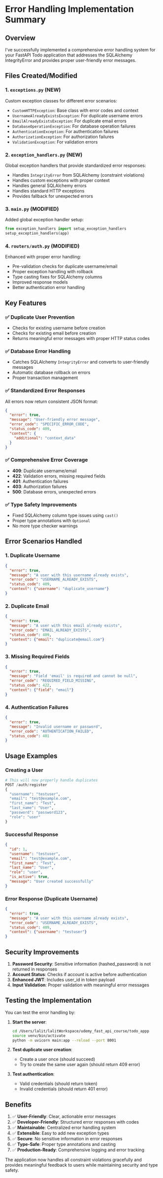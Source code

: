 # Error Handling Implementation Summary

## Overview
I've successfully implemented a comprehensive error handling system for your FastAPI Todo application that addresses the SQLAlchemy IntegrityError and provides proper user-friendly error messages.

## Files Created/Modified

### 1. `exceptions.py` (NEW)
Custom exception classes for different error scenarios:
- `CustomHTTPException`: Base class with error codes and context
- `UsernameAlreadyExistsException`: For duplicate username errors
- `EmailAlreadyExistsException`: For duplicate email errors
- `DatabaseOperationException`: For database operation failures
- `AuthenticationException`: For authentication failures
- `AuthorizationException`: For authorization failures
- `ValidationException`: For validation errors

### 2. `exception_handlers.py` (NEW)
Global exception handlers that provide standardized error responses:
- Handles `IntegrityError` from SQLAlchemy (constraint violations)
- Handles custom exceptions with proper context
- Handles general SQLAlchemy errors
- Handles standard HTTP exceptions
- Provides fallback for unexpected errors

### 3. `main.py` (MODIFIED)
Added global exception handler setup:
```python
from exception_handlers import setup_exception_handlers
setup_exception_handlers(app)
```

### 4. `routers/auth.py` (MODIFIED)
Enhanced with proper error handling:
- Pre-validation checks for duplicate username/email
- Proper exception handling with rollback
- Type casting fixes for SQLAlchemy columns
- Improved response models
- Better authentication error handling

## Key Features

### ✅ Duplicate User Prevention
- Checks for existing username before creation
- Checks for existing email before creation
- Returns meaningful error messages with proper HTTP status codes

### ✅ Database Error Handling
- Catches SQLAlchemy `IntegrityError` and converts to user-friendly messages
- Automatic database rollback on errors
- Proper transaction management

### ✅ Standardized Error Responses
All errors now return consistent JSON format:
```json
{
  "error": true,
  "message": "User-friendly error message",
  "error_code": "SPECIFIC_ERROR_CODE",
  "status_code": 409,
  "context": {
    "additional": "context_data"
  }
}
```

### ✅ Comprehensive Error Coverage
- **409**: Duplicate username/email
- **422**: Validation errors, missing required fields
- **401**: Authentication failures
- **403**: Authorization failures
- **500**: Database errors, unexpected errors

### ✅ Type Safety Improvements
- Fixed SQLAlchemy column type issues using `cast()`
- Proper type annotations with `Optional`
- No more type checker warnings

## Error Scenarios Handled

### 1. Duplicate Username
```json
{
  "error": true,
  "message": "A user with this username already exists",
  "error_code": "USERNAME_ALREADY_EXISTS",
  "status_code": 409,
  "context": {"username": "duplicate_username"}
}
```

### 2. Duplicate Email
```json
{
  "error": true,
  "message": "A user with this email already exists",
  "error_code": "EMAIL_ALREADY_EXISTS",
  "status_code": 409,
  "context": {"email": "duplicate@email.com"}
}
```

### 3. Missing Required Fields
```json
{
  "error": true,
  "message": "Field 'email' is required and cannot be null",
  "error_code": "REQUIRED_FIELD_MISSING",
  "status_code": 422,
  "context": {"field": "email"}
}
```

### 4. Authentication Failures
```json
{
  "error": true,
  "message": "Invalid username or password",
  "error_code": "AUTHENTICATION_FAILED",
  "status_code": 401
}
```

## Usage Examples

### Creating a User
```python
# This will now properly handle duplicates
POST /auth/register
{
  "username": "testuser",
  "email": "test@example.com",
  "first_name": "Test",
  "last_name": "User",
  "password": "password123",
  "role": "user"
}
```

### Successful Response
```json
{
  "id": 1,
  "username": "testuser",
  "email": "test@example.com",
  "first_name": "Test",
  "last_name": "User",
  "role": "user",
  "is_active": true,
  "message": "User created successfully"
}
```

### Error Response (Duplicate Username)
```json
{
  "error": true,
  "message": "A user with this username already exists",
  "error_code": "USERNAME_ALREADY_EXISTS",
  "status_code": 409,
  "context": {"username": "testuser"}
}
```

## Security Improvements

1. **Password Security**: Sensitive information (hashed_password) is not returned in responses
2. **Account Status**: Checks if account is active before authentication
3. **Enhanced JWT**: Includes user_id in token payload
4. **Input Validation**: Proper validation with meaningful error messages

## Testing the Implementation

You can test the error handling by:

1. **Start the server**:
   ```bash
   cd /Users/lalit/lalitWorkspace/udemy_fast_api_course/todo_appp
   source venv/bin/activate
   python -m uvicorn main:app --reload --port 8001
   ```

2. **Test duplicate user creation**:
   - Create a user once (should succeed)
   - Try to create the same user again (should return 409 error)

3. **Test authentication**:
   - Valid credentials (should return token)
   - Invalid credentials (should return 401 error)

## Benefits

1. ✅ **User-Friendly**: Clear, actionable error messages
2. ✅ **Developer-Friendly**: Structured error responses with codes
3. ✅ **Maintainable**: Centralized error handling system
4. ✅ **Extensible**: Easy to add new exception types
5. ✅ **Secure**: No sensitive information in error responses
6. ✅ **Type-Safe**: Proper type annotations and casting
7. ✅ **Production-Ready**: Comprehensive logging and error tracking

The application now handles all constraint violations gracefully and provides meaningful feedback to users while maintaining security and type safety.
